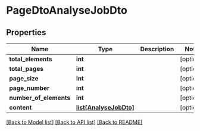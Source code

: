 # PageDtoAnalyseJobDto

## Properties
Name | Type | Description | Notes
------------ | ------------- | ------------- | -------------
**total_elements** | **int** |  | [optional] 
**total_pages** | **int** |  | [optional] 
**page_size** | **int** |  | [optional] 
**page_number** | **int** |  | [optional] 
**number_of_elements** | **int** |  | [optional] 
**content** | [**list[AnalyseJobDto]**](AnalyseJobDto.md) |  | [optional] 

[[Back to Model list]](../README.md#documentation-for-models) [[Back to API list]](../README.md#documentation-for-api-endpoints) [[Back to README]](../README.md)


